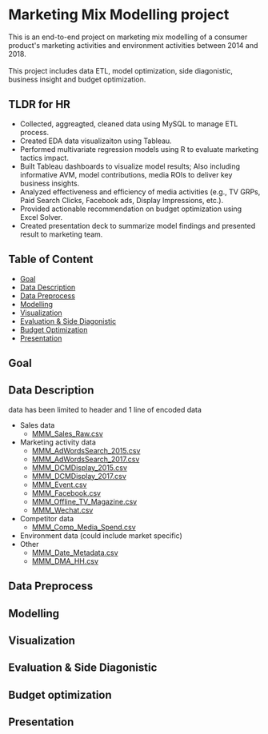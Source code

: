 # Marketing Mix Modelling project
This is an end-to-end project on marketing mix modelling of a consumer product's marketing activities and environment activities between 2014 and 2018. <br /> 
 \
This project includes data ETL, model optimization, side diagonistic, business insight and budget optimization. <br />

## TLDR for HR
* Collected, aggreagted, cleaned data using MySQL to manage ETL process.
* Created EDA data visualizaiton using Tableau.
* Performed multivariate regression models using R to evaluate marketing tactics impact.
* Built Tableau dashboards to visualize model results; Also including informative AVM, model contributions, media ROIs to deliver key business insights.
* Analyzed effectiveness and efficiency of media activities (e.g., TV GRPs, Paid Search Clicks, Facebook ads, Display Impressions, etc.).
* Provided actionable recommendation on budget optimization using Excel Solver.
* Created presentation deck to summarize model findings and presented result to marketing team.

## Table of Content
* [Goal](#goal)
* [Data Description](#data-description)
* [Data Preprocess](#data-preprocess)
* [Modelling](#modelling)
* [Visualization](#visualization)
* [Evaluation & Side Diagonistic](#evalutaion-&-side-diagnostic)
* [Budget Optimization](#budget-optimization)
* [Presentation](#presentation)

## Goal

## Data Description
data has been limited to header and 1 line of encoded data
* Sales data
    - [MMM_Sales_Raw.csv]()
* Marketing activity data
    - [MMM_AdWordsSearch_2015.csv]()
    - [MMM_AdWordsSearch_2017.csv]()
    - [MMM_DCMDisplay_2015.csv]()
    - [MMM_DCMDisplay_2017.csv]()
    - [MMM_Event.csv]()
    - [MMM_Facebook.csv]()
    - [MMM_Offline_TV_Magazine.csv]()
    - [MMM_Wechat.csv]()
* Competitor data
    - [MMM_Comp_Media_Spend.csv]()
* Environment data (could include market specific) 
* Other
    - [MMM_Date_Metadata.csv]() 
    - [MMM_DMA_HH.csv]() 


## Data Preprocess

## Modelling

## Visualization

## Evaluation & Side Diagonistic

## Budget optimization

## Presentation




